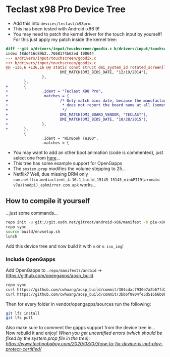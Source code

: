# Teclast x98 Pro Device Tree

* Add this into `devices/teclast/x98pro`.
* This has been tested with Android-x86 9!
* You may need to patch the kernel driver for the touch input by yourself! For this just apply my patch inside the kernel tree:
```diff
diff --git a/drivers/input/touchscreen/goodix.c b/drivers/input/touchscreen/goodix.c
index f8dd416c89b2..7668174b62ed 100644
--- a/drivers/input/touchscreen/goodix.c
+++ b/drivers/input/touchscreen/goodix.c
@@ -136,6 +136,16 @@ static const struct dmi_system_id rotated_screen[] = {
                        DMI_MATCH(DMI_BIOS_DATE, "12/19/2014"),
                },
        },
+       {
+               .ident = "Teclast X98 Pro",
+               .matches = {
+                       /* Only match bios date, because the manufacturers bios
+                        * does not report the board name at all (sometimes)...
+                        */
+                       DMI_MATCH(DMI_BOARD_VENDOR, "TECLAST"),
+                       DMI_MATCH(DMI_BIOS_DATE, "10/28/2015"),
+               },
+       },
        {
                .ident = "WinBook TW100",
                .matches = {
```
* You may want to add an other boot animation (code is commented), just select one from [here](https://forum.xda-developers.com/android/themes/alienware-t3721978)...
* This tree has some example support for OpenGapps
* The `system.prop` modifies the volume stepping to 25...
* Netflix? Well, due missing DRM only `com.netflix.mediaclient_4.16.1_build_15145-15145_minAPI19(armeabi-v7a)(nodpi)_apkmirror.com.apk` works...

## How to compile it yourself
...just some commands...
```bash
repo init -u git://git.osdn.net/gitroot/android-x86/manifest -b pie-x86 --partial-clone
repo sync
source build/envsetup.sh
lunch
```
Add this device tree and now build it with `m` or `m iso_img`!

### Include OpenGapps
Add OpenGapps to `.repo/manifests/andoid` -> https://github.com/opengapps/aosp_build
```bash
repo sync
curl https://github.com/cwhuang/aosp_build/commit/384cdac7930e7a2b67fd287cfae943fdaf7e5ca3.patch | git -C vendor/opengapps/build apply -v --index
curl https://github.com/cwhuang/aosp_build/commit/3bb6f0804fe5d516b6b0bc68d8a45a2e57f147d5.patch | git -C vendor/opengapps/build apply -v --index
```
Then for every folder in vendor/opengapps/sources run the following:
```bash
git lfs install
git lfs pull
```
Also make sure to comment the gapps support from the device tree in... Now rebuild it and enjoy!
_When you get uncertified errors (which should be fixed by the system.prop file in the tree): https://www.technobaboy.com/2020/03/07/how-to-fix-device-is-not-play-protect-certified/_
